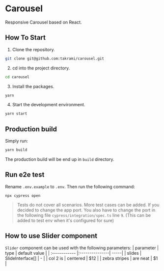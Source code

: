 # Carousel

Responsive Carousel based on React.

## How To Start

1. Clone the repository.

```sh
git clone git@github.com:takrami/carousel.git
```

2. cd into the project directory.

```sh
cd carousel
```

3. Install the packages.

```sh
yarn
```

4. Start the development environment.

```sh
yarn start
```

## Production build

Simply run:

```sh
yarn build
```

The production build will be end up in `build` directory.

## Run e2e test

Rename `.env.example` to `.env`. Then run the following command:

```
npx cypress open
```

> Tests do not cover all scenarios. More test cases can be added.
> If you decided to change the app port. You also have to change the port in the following file `cypress/integration/spec.ts` line `9`. (This can be added to test env when it's configured for sure)

## How to use Slider component

`Slider` component can be used with the following parameters:
| parameter | type | default value |
| :------------ |:---------------| -----|
| slides | SlideInterface[] | - |
| col 2 is | centered | $12 |
| zebra stripes | are neat | $1 |
